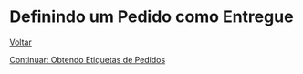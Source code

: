 # Definindo um Pedido como Entregue


[Voltar](../../../README.md)

[Continuar: Obtendo Etiquetas de Pedidos](LABELS.md)
